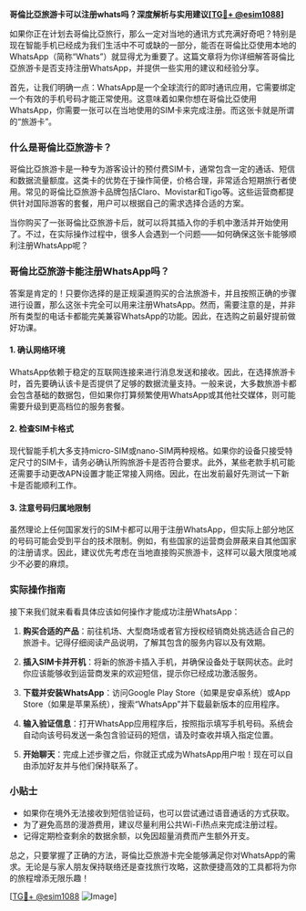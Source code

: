 **哥倫比亞旅游卡可以注册whats吗？深度解析与实用建议[[TG💪+ @esim1088](https://t.me/s/esim1088)]**

如果你正在计划去哥倫比亞旅行，那么一定对当地的通讯方式充满好奇吧？特别是现在智能手机已经成为我们生活中不可或缺的一部分，能否在哥倫比亞使用本地的WhatsApp（简称“Whats”）就显得尤为重要了。这篇文章将为你详细解答哥倫比亞旅游卡是否支持注册WhatsApp，并提供一些实用的建议和经验分享。

首先，让我们明确一点：WhatsApp是一个全球流行的即时通讯应用，它需要绑定一个有效的手机号码才能正常使用。这意味着如果你想在哥倫比亞使用WhatsApp，你需要一张可以在当地使用的SIM卡来完成注册。而这张卡就是所谓的“旅游卡”。

### 什么是哥倫比亞旅游卡？

哥倫比亞旅游卡是一种专为游客设计的预付费SIM卡，通常包含一定的通话、短信和数据流量额度。这类卡的优势在于操作简便，价格合理，非常适合短期旅行者使用。常见的哥倫比亞旅游卡品牌包括Claro、Movistar和Tigo等。这些运营商都提供针对国际游客的套餐，用户可以根据自己的需求选择合适的方案。

当你购买了一张哥倫比亞旅游卡后，就可以将其插入你的手机中激活并开始使用了。不过，在实际操作过程中，很多人会遇到一个问题——如何确保这张卡能够顺利注册WhatsApp呢？

### 哥倫比亞旅游卡能注册WhatsApp吗？

答案是肯定的！只要你选择的是正规渠道购买的合法旅游卡，并且按照正确的步骤进行设置，那么这张卡完全可以用来注册WhatsApp。然而，需要注意的是，并非所有类型的电话卡都能完美兼容WhatsApp的功能。因此，在选购之前最好提前做好功课。

#### 1. 确认网络环境
WhatsApp依赖于稳定的互联网连接来进行消息发送和接收。因此，在选择旅游卡时，首先要确认该卡是否提供了足够的数据流量支持。一般来说，大多数旅游卡都会包含基础的数据包，但如果你打算频繁使用WhatsApp或其他社交媒体，则可能需要升级到更高档位的服务套餐。

#### 2. 检查SIM卡格式
现代智能手机大多支持micro-SIM或nano-SIM两种规格。如果你的设备只接受特定尺寸的SIM卡，请务必确认所购旅游卡是否符合要求。此外，某些老款手机可能还需要手动更改APN设置才能正常接入网络。因此，在出发前最好先测试一下新卡是否能顺利工作。

#### 3. 注意号码归属地限制
虽然理论上任何国家发行的SIM卡都可以用于注册WhatsApp，但实际上部分地区的号码可能会受到平台的技术限制。例如，有些国家的运营商会屏蔽来自其他国家的注册请求。因此，建议优先考虑在当地直接购买旅游卡，这样可以最大限度地减少不必要的麻烦。

### 实际操作指南

接下来我们就来看看具体应该如何操作才能成功注册WhatsApp：

1. **购买合适的产品**：前往机场、大型商场或者官方授权经销商处挑选适合自己的旅游卡。记得仔细阅读产品说明，了解其包含的服务内容以及有效期。
   
2. **插入SIM卡并开机**：将新的旅游卡插入手机，并确保设备处于联网状态。此时你应该能够收到运营商发来的欢迎短信，提示你已经成功激活服务。

3. **下载并安装WhatsApp**：访问Google Play Store（如果是安卓系统）或App Store（如果是苹果系统），搜索“WhatsApp”并下载最新版本的应用程序。

4. **输入验证信息**：打开WhatsApp应用程序后，按照指示填写手机号码。系统会自动向该号码发送一条包含验证码的短信，请及时查收并填入指定位置。

5. **开始聊天**：完成上述步骤之后，你就正式成为WhatsApp用户啦！现在可以自由添加好友并与他们保持联系了。

### 小贴士

- 如果你在境外无法接收到短信验证码，也可以尝试通过语音通话的方式获取。
- 为了避免高昂的漫游费用，建议尽量利用公共Wi-Fi热点来完成注册过程。
- 记得定期检查剩余的数据余额，以免因超量消费而产生额外开支。

总之，只要掌握了正确的方法，哥倫比亞旅游卡完全能够满足你对WhatsApp的需求。无论是与家人朋友保持联络还是查找旅行攻略，这款便捷高效的工具都将为你的旅程增添无限乐趣！

[[TG💪+ @esim1088](https://t.me/s/esim1088) ![Image](https://i.postimg.cc/4NQfJmqS/Snipaste-2025-05-13-00-14-12.png)]